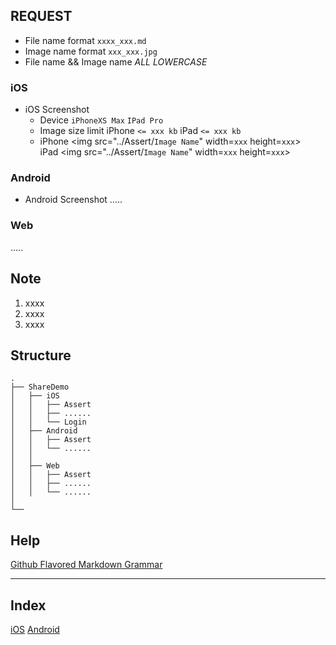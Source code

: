## REQUEST
* File name format `xxxx_xxx.md`
* Image name format `xxx_xxx.jpg`
* File name && Image name  *ALL LOWERCASE*
### iOS
* iOS Screenshot
   * Device `iPhoneXS Max` `IPad Pro`
   * Image size limit iPhone `<= xxx kb` iPad `<= xxx kb`
   * iPhone <img src="../Assert/`Image Name`" width=`xxx` height=`xxx`>  
     iPad <img src="../Assert/`Image Name`" width=`xxx` height=`xxx`>
     
### Android
* Android Screenshot
  .....
  
### Web
  .....

## Note
1. xxxx
2. xxxx
3. xxxx

## Structure
```
.
├── ShareDemo
│   ├── iOS
│   │   ├── Assert
│   │   ├── ......
│   │   └── Login
│   ├── Android
│   │   ├── Assert
│   │   └── ......
│   │       
│   ├── Web
│   │   ├── Assert
│   │   ├── ......
│   │   └── ......
│       
└──
```

## Help
[Github Flavored Markdown Grammar](https://github.com/guodongxiaren/README)
****
## Index
[iOS](./iOS_index.md)
[Android](./Android_index.md)
